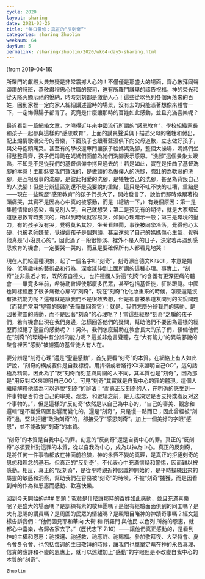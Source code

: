 ```yaml
---
cycle: 2020
layout: sharing
date: 2021-03-26
title: "每日靈修：真正的“反刻奇”"
categories: sharing Zhuolin
weekNum: 64
dayNum: 5
permalink: /sharing/zhuolin/2020/wk64-day5-sharing.html
--- 
```

(from 2019-04-16)

所羅門的獻殿大典無疑是非常震撼人心的！不僅僅是那盛大的場面，齊心敬拜同聲頌讚的詩班，恭敬肅穆忠心供職的祭司，還有所羅門謙卑的禱告祝福，神的榮光和從天降火顯示祂的悅納，時時刻刻都是激動人心！這些從以色列各個角落來的百姓，回到家裡一定向家人細細講述當時的場景，沒有去的只能憑著想像來體會一下，一定悔得腸子都青了。究竟是什麼讓那時的百姓如此感動，並且充滿喜樂呢？

最近看到一篇網絡文章，才曉得近年來中國流行所謂的“感恩教育”，學校組織家長和孩子一起參與這樣的“感恩教育”，上面的講員聲淚俱下描述父母的犧牲和付出，配上煽情歌頌父母的音樂，下面孩子也跟著聲淚俱下向父母道歉，立志做好孩子，與父母抱頭痛哭。甚至有的學校還專門讓孩子給媽媽洗腳，整個大操場，媽媽們坐得整整齊齊，孩子們蹲跪在媽媽們面前為她們洗腳表示感恩。“洗腳”這個景象太眼熟，不知是不是從我們的基督信仰中拷貝過去的！若是如此，實在是扭曲了基督洗腳的本意！主耶穌要我們效法的，是做頭的為做僕人的洗腳，強壯的為軟弱的洗腳，是互相服事的洗腳，是彼此相愛的洗腳，是犧牲舍己的洗腳，甚至為背叛自己的人洗腳！但是分辨這區別還不是我要說的重點，這只是不吐不快的吐糟，重點是——現在一些親歷“感恩教育”的孩子們長大了，開始發言了，說他們那時候跟著抱頭痛哭，其實不是因為心中真的被感動，而是（總結一下，）有幾個原因：第一是集體情緒的感染，看見別人哭，自己就想哭；第二是預先有的期待，就是大家都知道感恩教育時要哭的，所以到時候就容易哭，如同心理暗示一般；第三是環境的壓力，有的孩子沒有哭，覺得莫名其妙，坐著看熱鬧，事後被同學冷落，覺得他心太硬，也被老師嫌棄，覺得這孩子是個刺頭，甚至還惹了自己的媽媽傷心生氣，覺得他真是“小沒良心的”，因此過了一段很慘淡、裡外不是人的日子，決定若再遇到感恩教育的機會，一定要哭一哭的，而且是要確保所有人都看見地哭！

現在人們給這種現象，起了一個名字叫“刻奇”，刻奇源自德文Kitsch，本意是媚俗、低等趣味的藝術品和行為，深度延伸到上面所講的這種心理。事實上，“刻奇”並非最近才有，既然源自德文，也許德國人對這“刻奇”的含義有更深更痛的體會——畢竟多年前，希特勒曾經使那麼多民眾，甚至包括基督徒，狂熱跟隨。中國也同樣經歷了很多痛徹心扉的“刻奇”，現在“刻奇”化化妝重來的時候，怎麼還是沒有抵抗能力呢？還有就是讓我們不是很敢去想，但是卻會被慕道友問到的尖銳問題（而我們常用“聖靈的感動”去簡單回答它）：就是，我們怎麼分辨我們的感動，是因著聖靈的感動，而不是因著“刻奇”的心理呢？！當這些經歷“刻奇”之騙的孩子們，若有機會出現在我們身邊，怎樣回答他們的疑問，幫助他們不要因為這樣的經歷而拒絕了聖靈的感動呢？！另外，我們怎麼幫助在教會長大的孩子們，預備他們在“刻奇”的環境中有分辨的能力呢？這並非危言聳聽，在“大有能力”的異端邪說的聚會裡因“感動”被擄獲的基督徒大有人在。

要分辨是“刻奇心理”還是“聖靈感動”，首先要看“刻奇”的本質。在網絡上有人如此評說，“刻奇的構成要件是自我標榜。用捍衛或者踐行XX來證明自己OO”，這句話極為精闢。因此為了“反”刻奇而刻意與周圍的人不同，其本質也是“刻奇”，因為那是“用反對XX來證明自己OO”。可見“刻奇”其實就是自我中心的罪的體現。這個人繼續解釋他認為可以逃脫“刻奇”的辦法：“而真正反刻奇的人，在明确的感受到一件事物是否符合自己的审美、观念、和逻辑之前，是无法决定是否支持或者反对这个事物的。”，但是這樣的“反刻奇”依然是以自己為中心的，“自己的審美、觀念和邏輯”是不斷受周圍影響而變化的，還是“刻奇”，只是慢一點而已；因此曾經被“刻奇”過，堅決拒絕“政治刻奇”的，卻接受了“感恩刻奇”。加上一個美好的字眼“感恩”，並不能改變“刻奇”的本質。

“刻奇”的本質是自我中心的罪。刻意的“反刻奇”還是自我中心的罪。真正的“反刻奇”必須要針對這罪的本質，從以自我為中心，成為以神為中心。真正的反刻奇，是將任何一件事物都放在神面前檢驗，神的永恆不變的真理，是真正的拒絕刻奇的思想和理念的基石。但真正的“反刻奇”，不代表心中充滿懷疑和警惕，因而難以被感動。相反，真正的“反刻奇”，是從平時親近神認識神開始的，是平時操練出來的屬靈的敏感和洞察，幫助我們在容易被“刻奇”的時候，不被“刻奇”擄獲，而是因看到神的作為和恩惠而感動、歡喜快樂。

回到今天開始的### 問題：究竟是什麼讓那時的百姓如此感動，並且充滿喜樂呢？是盛大的場面嗎？是訓練有素的敬拜團嗎？是很有經驗面面俱到的同工嗎？是大有恩賜的講員嗎？是周圍的民眾的情緒嗎？是親眼目睹神的神蹟奇事嗎？經文這樣告訴我們：“他們因見耶和華向 大衛 和 所羅門 與他民 以色列 所施的恩惠，就都心中喜樂，各歸各家去了。”（歷代志下 7:10）——讓他們真正感動的，是看到神的主權和恩惠：祂揀選、祂拯救、祂應許、祂賜福。參加敬拜夜、大型特會、夏令會冬令會、也包括每週的主日敬拜的時候，讓我們也單單定睛在神的永恆真理、信實的應許和不變的恩惠上，就可以遠離加上“感動”的字眼但是不改變自我中心的本質的“刻奇”。

`Zhuolin`

